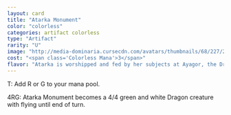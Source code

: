 ```yaml
---
layout: card
title: "Atarka Monument"
color: "colorless"
categories: artifact colorless
type: "Artifact"
rarity: "U"
image: "http://media-dominaria.cursecdn.com/avatars/thumbnails/68/227/200/283/635616677038589148.png"
cost: "<span class='Colorless Mana'>3</span>"
flavor: "Atarka is worshipped and fed by her subjects at Ayagor, the Dragon&#x27;s Bowl."
---
```


<span class="tip mana-icon mana-t" title="Tap">T</span>: Add <span class="tip mana-icon mana-red" title="1 Red Mana">R</span> or <span class="tip mana-icon mana-green" title="1 Green Mana">G</span> to your mana pool.

<span class="tip mana-icon mana-colorless-04" title="4 Colorless Mana">4</span><span class="tip mana-icon mana-red" title="1 Red Mana">R</span><span class="tip mana-icon mana-green" title="1 Green Mana">G</span>: Atarka Monument becomes a 4/4 green and white Dragon creature with flying until end of turn.
